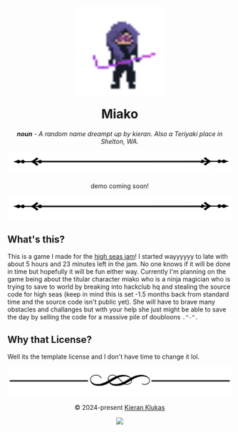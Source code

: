 <h1 align="center">
    <img src="https://raw.githubusercontent.com/taciturnaxolotl/miako/master/.github/images/miako.gif" width="200" alt="Logo"/><br/>
    <img src="https://raw.githubusercontent.com/taciturnaxolotl/carriage/master/.github/images/transparent.png" height="45" width="0px"/>
    Miako
    <img src="https://raw.githubusercontent.com/taciturnaxolotl/carriage/master/.github/images/transparent.png" height="30" width="0px"/>
</h1>

<p align="center">
    <i><b>noun</b> - A random name dreampt up by kieran. Also a Teriyaki place in Shelton, WA.</i>
</p>

<p align="center">
	<img src="https://raw.githubusercontent.com/taciturnaxolotl/carriage/master/.github/images/line-break-thin.svg" />
</p>

<!-- <p align="center">
	<img src="https://raw.githubusercontent.com/taciturnaxolotl/miako/master/.github/images/demo.gif" />
</p> -->

<p align="center">
    demo coming soon!
</p>

<p align="center">
	<img src="https://raw.githubusercontent.com/taciturnaxolotl/carriage/master/.github/images/line-break-thin.svg" />
</p>

## What's this?

This is a game I made for the [high seas jam](https://hackclub.slack.com/archives/C082JDEBP09)! I started wayyyyyy to late with about 5 hours and 23 minutes left in the jam. No one knows if it will be done in time but hopefully it will be fun either way. Currently I'm planning on the game being about the titular character miako who is a ninja magician who is trying to save to world by breaking into hackclub hq and stealing the source code for high seas (keep in mind this is set -1.5 months back from standard time and the source code isn't public yet). She will have to brave many obstacles and challanges but with your help she just might be able to save the day by selling the code for a massive pile of doubloons `.^-^.`

## Why that License?

Well its the template license and I don't have time to change it lol.

<p align="center">
	<img src="https://raw.githubusercontent.com/taciturnaxolotl/miako/master/.github/images/line-break.svg" />
</p>

<p align="center">
	&copy 2024-present <a href="https://github.com/taciturnaxolotl">Kieran Klukas</a>
</p>

<p align="center">
	<a href="https://github.com/taciturnaxolotl/miako/blob/master/LICENSE.md"><img src="https://img.shields.io/static/v1.svg?style=for-the-badge&label=License&message=AGPL 3.0&logoColor=d9e0ee&colorA=363a4f&colorB=b7bdf8"/></a>
</p>
